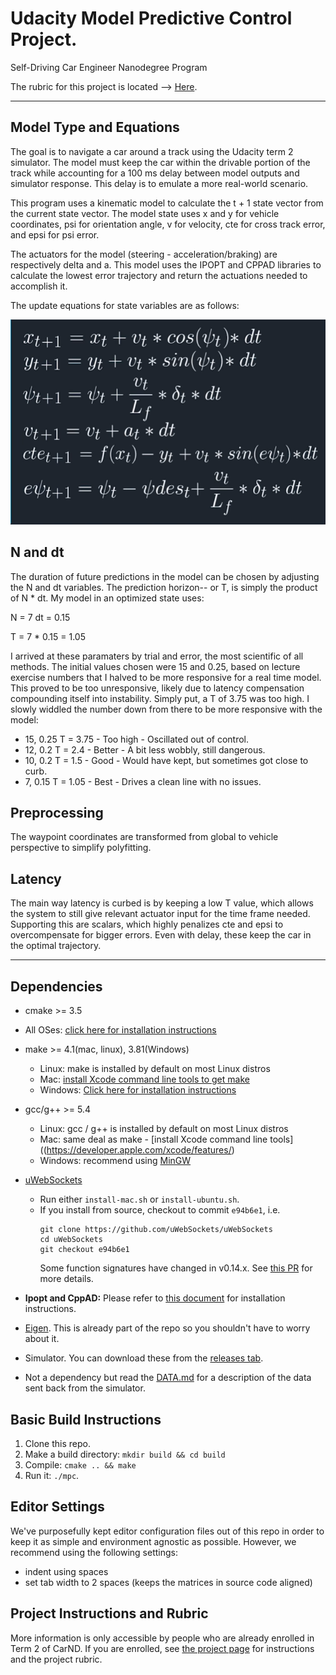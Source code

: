 [//]: # (Image References)

[image1]: ./imgs/equ.PNG


# Udacity Model Predictive Control Project.

Self-Driving Car Engineer Nanodegree Program

The rubric for this project is located --> [Here](https://review.udacity.com/#!/rubrics/896/view).

---

## Model Type and Equations

The goal is to navigate a car around a track using the Udacity term 2 simulator. The model must keep the car within the drivable portion of the track while accounting for a 100 ms delay between model outputs and simulator response. This delay is to emulate a more real-world scenario.

This program uses a kinematic model to calculate the t + 1 state vector from the current state vector. The model state uses x and y for vehicle coordinates, psi for orientation angle, v for velocity, cte for cross track error, and epsi for psi error. 

The actuators for the model (steering - acceleration/braking) are respectively delta and a. 
This model uses the IPOPT and CPPAD libraries to calculate the lowest error trajectory and return the actuations needed to accomplish it.

The update equations for state variables are as follows:

![alt text][image1]


## N and dt

The duration of future predictions in the model can be chosen by adjusting the N and dt variables. The prediction horizon-- or T, is simply the product of N * dt. My model in an optimized state uses:

N = 7
dt = 0.15

T = 7 * 0.15 = 1.05

I arrived at these paramaters by trial and error, the most scientific of all methods. The initial values chosen were 15 and 0.25, based on lecture exercise numbers that I halved to be more responsive for a real time model. This proved to be too unresponsive, likely due to latency compensation compounding itself into instability. Simply put, a T of 3.75 was too high. I slowly widdled the number down from there to be more responsive with the model:

* 15, 0.25  T =  3.75 -  Too high - Oscillated out of control.
* 12, 0.2   T =  2.4  -  Better - A bit less wobbly, still dangerous.
* 10, 0.2   T =  1.5  -  Good - Would have kept, but sometimes got close to curb.
* 7,  0.15  T =  1.05 -  Best - Drives a clean line with no issues.


## Preprocessing

The waypoint coordinates are transformed from global to vehicle perspective to simplify polyfitting.

## Latency

The main way latency is curbed is by keeping a low T value, which allows the system to still give relevant actuator input for the time frame needed. Supporting this are scalars, which highly penalizes cte and epsi to overcompensate for bigger errors. Even with delay, these keep the car in the optimal trajectory.  


---


## Dependencies

* cmake >= 3.5
 * All OSes: [click here for installation instructions](https://cmake.org/install/)
* make >= 4.1(mac, linux), 3.81(Windows)
  * Linux: make is installed by default on most Linux distros
  * Mac: [install Xcode command line tools to get make](https://developer.apple.com/xcode/features/)
  * Windows: [Click here for installation instructions](http://gnuwin32.sourceforge.net/packages/make.htm)
* gcc/g++ >= 5.4
  * Linux: gcc / g++ is installed by default on most Linux distros
  * Mac: same deal as make - [install Xcode command line tools]((https://developer.apple.com/xcode/features/)
  * Windows: recommend using [MinGW](http://www.mingw.org/)
* [uWebSockets](https://github.com/uWebSockets/uWebSockets)
  * Run either `install-mac.sh` or `install-ubuntu.sh`.
  * If you install from source, checkout to commit `e94b6e1`, i.e.
    ```
    git clone https://github.com/uWebSockets/uWebSockets
    cd uWebSockets
    git checkout e94b6e1
    ```
    Some function signatures have changed in v0.14.x. See [this PR](https://github.com/udacity/CarND-MPC-Project/pull/3) for more details.

* **Ipopt and CppAD:** Please refer to [this document](https://github.com/udacity/CarND-MPC-Project/blob/master/install_Ipopt_CppAD.md) for installation instructions.
* [Eigen](http://eigen.tuxfamily.org/index.php?title=Main_Page). This is already part of the repo so you shouldn't have to worry about it.
* Simulator. You can download these from the [releases tab](https://github.com/udacity/self-driving-car-sim/releases).
* Not a dependency but read the [DATA.md](./DATA.md) for a description of the data sent back from the simulator.


## Basic Build Instructions

1. Clone this repo.
2. Make a build directory: `mkdir build && cd build`
3. Compile: `cmake .. && make`
4. Run it: `./mpc`.

## Editor Settings

We've purposefully kept editor configuration files out of this repo in order to
keep it as simple and environment agnostic as possible. However, we recommend
using the following settings:

* indent using spaces
* set tab width to 2 spaces (keeps the matrices in source code aligned)

## Project Instructions and Rubric

More information is only accessible by people who are already enrolled in Term 2
of CarND. If you are enrolled, see [the project page](https://classroom.udacity.com/nanodegrees/nd013/parts/40f38239-66b6-46ec-ae68-03afd8a601c8/modules/f1820894-8322-4bb3-81aa-b26b3c6dcbaf/lessons/b1ff3be0-c904-438e-aad3-2b5379f0e0c3/concepts/1a2255a0-e23c-44cf-8d41-39b8a3c8264a)
for instructions and the project rubric.
